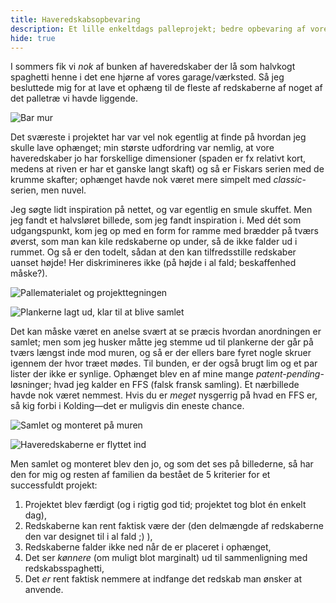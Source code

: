 ```yaml
---
title: Haveredskabsopbevaring
description: Et lille enkeltdags palleprojekt; bedre opbevaring af vore haveredskaber.
hide: true
---
```


I sommers fik vi _nok_ af bunken af haveredskaber der lå som
halvkogt spaghetti henne i det ene hjørne af vores garage/værksted.
Så jeg besluttede mig for at lave et ophæng til de fleste af redskaberne
af noget af det palletræ vi havde liggende.

![Bar mur](/img/blog/haveredskabsopbevaring/IMG_1534.jpg)

Det sværeste i projektet har var vel nok egentlig at finde på hvordan
jeg skulle lave ophænget; min største udfordring var nemlig, at
vore haveredskaber jo har forskellige dimensioner (spaden er fx
relativt kort, medens at riven er har et ganske langt skaft) og så
er Fiskars serien med de krumme skafter; ophænget havde nok været
mere simpelt med _classic_-serien, men nuvel.

Jeg søgte lidt inspiration på nettet, og var egentlig en smule skuffet.
Men jeg fandt et halvsløret billede, som jeg fandt inspiration i.
Med dét som udgangspunkt, kom jeg op med en form for ramme med brædder
på tværs øverst, som man kan kile redskaberne op under, så de ikke falder
ud i rummet. Og så er den todelt, sådan at den kan tilfredsstille redskaber
uanset højde! Her diskrimineres ikke (på højde i al fald; beskaffenhed måske?).

![Pallematerialet og projekttegningen](/img/blog/haveredskabsopbevaring/IMG_1533.jpg)

![Plankerne lagt ud, klar til at blive samlet](/img/blog/haveredskabsopbevaring/IMG_1535.jpg)

Det kan måske været en anelse svært at se præcis hvordan anordningen er samlet;
men som jeg husker måtte jeg stemme ud til plankerne der går på tværs længst inde
mod muren, og så er der ellers bare fyret nogle skruer igennem der hvor træet mødes.
Til bunden, er der også brugt lim og et par lister der ikke er synlige.
Ophænget blev en af mine mange _patent-pending_-løsninger; hvad jeg kalder en 
FFS (falsk fransk samling). Et nærbillede havde nok været nemmest.
Hvis du er _meget_ nysgerrig på hvad en FFS er, så kig forbi i Kolding&mdash;det
er muligvis din eneste chance.

![Samlet og monteret på muren](/img/blog/haveredskabsopbevaring/IMG_1541.jpg)

![Haveredskaberne er flyttet ind](/img/blog/haveredskabsopbevaring/IMG_1543.jpg)

Men samlet og monteret blev den jo, og som det ses på billederne, så har den for
mig og resten af familien da bestået de 5 kriterier for et successfuldt projekt:

1. Projektet blev færdigt (og i rigtig god tid; projektet tog blot én enkelt dag),
2. Redskaberne kan rent faktisk være der (den delmængde af redskaberne den var designet til i al fald ;) ),
3. Redskaberne falder ikke ned når de er placeret i ophænget,
4. Det ser _kønnere_ (om muligt blot marginalt) ud til sammenligning med redskabsspaghetti,
5. Det _er_ rent faktisk nemmere at indfange det redskab man ønsker at anvende.


